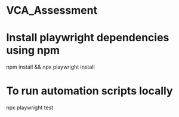 # VCA_Assessment

# Install playwright dependencies using npm

npm install && npx playwright install

# To run automation scripts locally

npx playwright test
